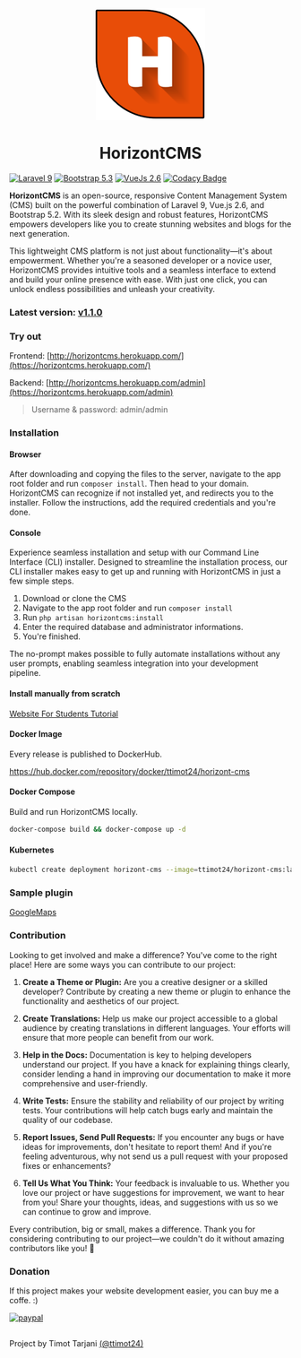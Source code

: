 <p align="center"><img src="./resources/logo.png" height="200"></p>

<h1 align="center">HorizontCMS</h1>

[![Laravel 9](https://img.shields.io/badge/Laravel-9-orange.svg)](http://laravel.com)
[![Bootstrap 5.3](https://img.shields.io/badge/Bootstrap-5.3-563d7c.svg)](http://getbootstrap.com)
[![VueJs 2.6](https://img.shields.io/badge/VueJs-2.6-green.svg)](http://vuejs.org)
[![Codacy Badge](https://api.codacy.com/project/badge/Grade/d645b6be9b6a42a8b6189cc32ea8f546)](https://www.codacy.com/app/ttimot24/HorizontCMS?utm_source=github.com&amp;utm_medium=referral&amp;utm_content=ttimot24/HorizontCMS&amp;utm_campaign=Badge_Grade)

**HorizontCMS** is an open-source, responsive Content Management System (CMS) built on the powerful combination of Laravel 9, Vue.js 2.6, and Bootstrap 5.2. With its sleek design and robust features, HorizontCMS empowers developers like you to create stunning websites and blogs for the next generation.

This lightweight CMS platform is not just about functionality—it's about empowerment. Whether you're a seasoned developer or a novice user, HorizontCMS provides intuitive tools and a seamless interface to extend and build your online presence with ease. With just one click, you can unlock endless possibilities and unleash your creativity.


### Latest version: [v1.1.0](https://github.com/ttimot24/HorizontCMS/releases/tag/v1.1.0)

### Try out

Frontend: [http://horizontcms.herokuapp.com/](https://horizontcms.herokuapp.com/)

Backend: [http://horizontcms.herokuapp.com/admin](https://horizontcms.herokuapp.com/admin)

> Username & password: admin/admin

### Installation
#### Browser

After downloading and copying the files to the server, navigate to the app root folder and run ```composer install```. Then head to your domain. HorizontCMS can recognize if not installed yet, and redirects you to the installer. Follow the instructions, add the required credentials and you're done.

#### Console 

Experience seamless installation and setup with our Command Line Interface (CLI) installer. Designed to streamline the installation process, our CLI installer makes easy to get up and running with HorizontCMS in just a few simple steps. 

  1. Download or clone the CMS
  2. Navigate to the app root folder and run ```composer install```
  3. Run ```php artisan horizontcms:install```
  4. Enter the required database and administrator informations.
  5. You're finished.

The no-prompt makes possible to fully automate installations without any user prompts, enabling seamless integration into your development pipeline.

#### Install manually from scratch

  [Website For Students Tutorial](https://websiteforstudents.com/how-to-install-horizontcms-on-ubuntu-18-04-16-04-with-apache2/)

#### Docker Image
Every release is published to DockerHub.

https://hub.docker.com/repository/docker/ttimot24/horizont-cms  

#### Docker Compose

Build and run HorizontCMS locally. 

```bash
docker-compose build && docker-compose up -d
```

#### Kubernetes
```bash
kubectl create deployment horizont-cms --image=ttimot24/horizont-cms:latest
```
  
### Sample plugin

  [GoogleMaps](https://github.com/ttimot24/GoogleMaps)

### Contribution

Looking to get involved and make a difference? You've come to the right place! Here are some ways you can contribute to our project:

1. **Create a Theme or Plugin:** Are you a creative designer or a skilled developer? Contribute by creating a new theme or plugin to enhance the functionality and aesthetics of our project.

2. **Create Translations:** Help us make our project accessible to a global audience by creating translations in different languages. Your efforts will ensure that more people can benefit from our work.

3. **Help in the Docs:** Documentation is key to helping developers understand our project. If you have a knack for explaining things clearly, consider lending a hand in improving our documentation to make it more comprehensive and user-friendly.

4. **Write Tests:** Ensure the stability and reliability of our project by writing tests. Your contributions will help catch bugs early and maintain the quality of our codebase.

5. **Report Issues, Send Pull Requests:** If you encounter any bugs or have ideas for improvements, don't hesitate to report them! And if you're feeling adventurous, why not send us a pull request with your proposed fixes or enhancements?

6. **Tell Us What You Think:** Your feedback is invaluable to us. Whether you love our project or have suggestions for improvement, we want to hear from you! Share your thoughts, ideas, and suggestions with us so we can continue to grow and improve.

Every contribution, big or small, makes a difference. Thank you for considering contributing to our project—we couldn't do it without amazing contributors like you! 🚀

### Donation
If this project makes your website development easier, you can buy me a coffe. :)

[![paypal](https://www.paypalobjects.com/en_US/i/btn/btn_donateCC_LG.gif)](https://www.paypal.com/donate?hosted_button_id=73CV4FU4TNM3U)

##

Project by Timot Tarjani [(@ttimot24)](https://github.com/ttimot24)
